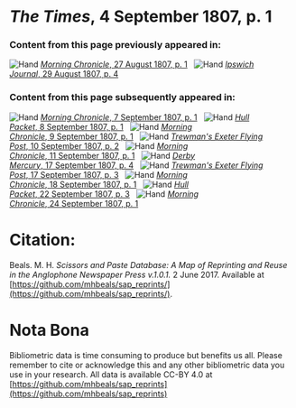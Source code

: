 # *The Times*, 4 September 1807, p. 1  
  
### Content from this page previously appeared in:  
![Hand](http://scissorsandpaste.net/wp-content/uploads/2017/06/smallhandpointer.png) [*Morning Chronicle*, 27 August 1807, p. 1](https://mhbeals.github.io/sap_html/Morning-Chronicle/Morning-Chronicle-27-August-1807-p-1)  
![Hand](http://scissorsandpaste.net/wp-content/uploads/2017/06/smallhandpointer.png) [*Ipswich Journal*, 29 August 1807, p. 4](https://mhbeals.github.io/sap_html/Ipswich-Journal/Ipswich-Journal-29-August-1807-p-4)  
  
### Content from this page subsequently appeared in:  
![Hand](http://scissorsandpaste.net/wp-content/uploads/2017/06/smallhandpointer.png) [*Morning Chronicle*, 7 September 1807, p. 1](https://mhbeals.github.io/sap_html/Morning-Chronicle/Morning-Chronicle-7-September-1807-p-1)  
![Hand](http://scissorsandpaste.net/wp-content/uploads/2017/06/smallhandpointer.png) [*Hull Packet*, 8 September 1807, p. 1](https://mhbeals.github.io/sap_html/Hull-Packet/Hull-Packet-8-September-1807-p-1)  
![Hand](http://scissorsandpaste.net/wp-content/uploads/2017/06/smallhandpointer.png) [*Morning Chronicle*, 9 September 1807, p. 1](https://mhbeals.github.io/sap_html/Morning-Chronicle/Morning-Chronicle-9-September-1807-p-1)  
![Hand](http://scissorsandpaste.net/wp-content/uploads/2017/06/smallhandpointer.png) [*Trewman's Exeter Flying Post*, 10 September 1807, p. 2](https://mhbeals.github.io/sap_html/Trewman's-Exeter-Flying-Post/Trewman's-Exeter-Flying-Post-10-September-1807-p-2)  
![Hand](http://scissorsandpaste.net/wp-content/uploads/2017/06/smallhandpointer.png) [*Morning Chronicle*, 11 September 1807, p. 1](https://mhbeals.github.io/sap_html/Morning-Chronicle/Morning-Chronicle-11-September-1807-p-1)  
![Hand](http://scissorsandpaste.net/wp-content/uploads/2017/06/smallhandpointer.png) [*Derby Mercury*, 17 September 1807, p. 4](https://mhbeals.github.io/sap_html/Derby-Mercury/Derby-Mercury-17-September-1807-p-4)  
![Hand](http://scissorsandpaste.net/wp-content/uploads/2017/06/smallhandpointer.png) [*Trewman's Exeter Flying Post*, 17 September 1807, p. 3](https://mhbeals.github.io/sap_html/Trewman's-Exeter-Flying-Post/Trewman's-Exeter-Flying-Post-17-September-1807-p-3)  
![Hand](http://scissorsandpaste.net/wp-content/uploads/2017/06/smallhandpointer.png) [*Morning Chronicle*, 18 September 1807, p. 1](https://mhbeals.github.io/sap_html/Morning-Chronicle/Morning-Chronicle-18-September-1807-p-1)  
![Hand](http://scissorsandpaste.net/wp-content/uploads/2017/06/smallhandpointer.png) [*Hull Packet*, 22 September 1807, p. 3](https://mhbeals.github.io/sap_html/Hull-Packet/Hull-Packet-22-September-1807-p-3)  
![Hand](http://scissorsandpaste.net/wp-content/uploads/2017/06/smallhandpointer.png) [*Morning Chronicle*, 24 September 1807, p. 1](https://mhbeals.github.io/sap_html/Morning-Chronicle/Morning-Chronicle-24-September-1807-p-1)  


# Citation: 

Beals. M. H. *Scissors and Paste Database: A Map of Reprinting and Reuse in the Anglophone Newspaper Press v.1.0.1.* 2 June 2017. Available at [https://github.com/mhbeals/sap_reprints/](https://github.com/mhbeals/sap_reprints/). 

# Nota Bona

Bibliometric data is time consuming to produce but benefits us all. Please remember to cite or acknowledge this and any other bibliometric data you use in your research. All data is available CC-BY 4.0 at [https://github.com/mhbeals/sap_reprints](https://github.com/mhbeals/sap_reprints)
